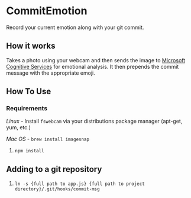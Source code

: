 # CommitEmotion

Record your current emotion along with your git commit.

## How it works

Takes a photo using your webcam and then sends the image to [Microsoft Cognitive Services](https://www.microsoft.com/cognitive-services/en-us/emotion-api) for emotional analysis. It then prepends the commit message with the appropriate emoji.

## How To Use

### Requirements

*Linux* - Install `fswebcam` via your distributions package manager (apt-get, yum, etc.)

*Mac OS* - `brew install imagesnap`

1. `npm install`

## Adding to a git repository

1. `ln -s {full path to app.js} {full path to project directory}/.git/hooks/commit-msg`